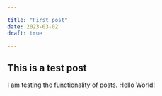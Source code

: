 ```yaml
---

title: "First post"
date: 2023-03-02
draft: true

---
```


## This is a test post

I am testing the functionality of posts. Hello World!
